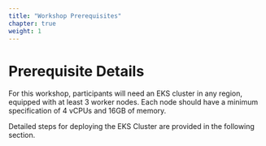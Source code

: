 ```yaml
---
title: "Workshop Prerequisites"
chapter: true
weight: 1
---
```


# Prerequisite Details
For this workshop, participants will need an EKS cluster in any region, equipped with at least 3 worker nodes. Each node should have a minimum specification of 4 vCPUs and 16GB of memory.

Detailed steps for deploying the EKS Cluster are provided in the following section.
